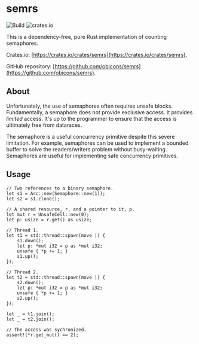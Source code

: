 # semrs
![Build](https://github.com/obicons/semrs/actions/workflows/rust.yml/badge.svg)
![crates.io](https://img.shields.io/crates/v/semrs)


This is a dependency-free, pure Rust implementation of counting semaphores.

Crates.io: [https://crates.io/crates/semrs](https://crates.io/crates/semrs).

GitHub repository: [https://github.com/obicons/semrs](https://github.com/obicons/semrs).

## About
Unfortunately, the use of semaphores often requires unsafe
blocks. Fundamentally, a semaphore does not provide exclusive
access. It provides *limited* access. It's up to the programmer to
ensure that the access is ultimately free from
dataraces. 

The semaphore is a useful concurrency primitive despite this severe
limitation. For example, semaphores can be used to implement a bounded
buffer to solve the readers/writers problem without
busy-waiting. Semaphores are useful for implementing safe concurrency
primitives.

## Usage
```
// Two references to a binary semaphore.
let s1 = Arc::new(Semaphore::new(1));
let s2 = s1.clone();

// A shared resource, r, and a pointer to it, p.
let mut r = UnsafeCell::new(0);
let p: usize = r.get() as usize;

// Thread 1.
let t1 = std::thread::spawn(move || {
    s1.down();
    let p: *mut i32 = p as *mut i32;
    unsafe { *p += 1; }
    s1.up();
});

// Thread 2.
let t2 = std::thread::spawn(move || {
    s2.down();
    let p: *mut i32 = p as *mut i32;
    unsafe { *p += 1; }
    s2.up();
});

let _ = t1.join();
let _ = t2.join();

// The access was sychronized.
assert!(*r.get_mut() == 2);
```
